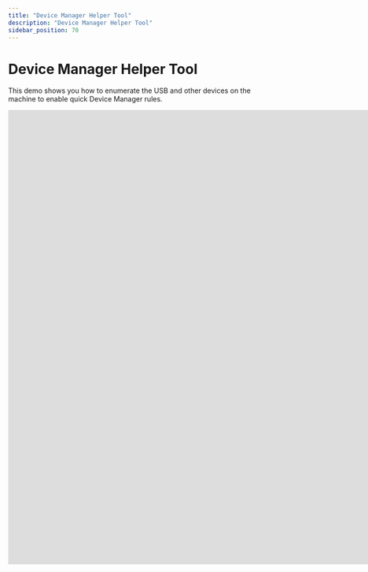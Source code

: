 ```yaml
---
title: "Device Manager Helper Tool"
description: "Device Manager Helper Tool"
sidebar_position: 70
---
```


# Device Manager Helper Tool

This demo shows you how to enumerate the USB and other devices on the machine to enable quick Device
Manager rules.

<iframe width="1642" height="924" src="https://www.youtube.com/embed/FDzPWJP1vfo" title="Endpoint Privilege Admin Approval: Using Email / Long Codes" frameborder="0" allow="accelerometer; autoplay; clipboard-write; encrypted-media; gyroscope; picture-in-picture; web-share" allowfullscreen="1"></iframe>
